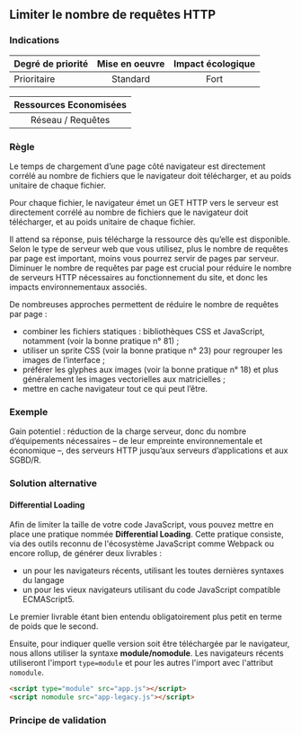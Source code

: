 ## Limiter le nombre de requêtes HTTP

### Indications
| Degré de priorité |      Mise en oeuvre       |  Impact écologique    | 
|-------------------|:-------------------------:|:---------------------:|
| Prioritaire       | Standard                  | Fort                  | 


|Ressources Economisées                                      |
|:----------------------------------------------------------:|
| Réseau / Requêtes    |

### Règle
Le temps de chargement d’une page côté navigateur est directement corrélé au nombre de fichiers que le navigateur doit télécharger, et au poids unitaire de chaque fichier.

Pour chaque fichier, le navigateur émet un GET HTTP vers le serveur est directement corrélé au nombre de fichiers que le navigateur doit télécharger, et au poids unitaire de chaque fichier.

Il attend sa réponse, puis télécharge la ressource dès qu’elle est disponible. Selon le type de serveur web que vous utilisez, plus le nombre de requêtes par page est important, moins vous pourrez servir de pages par serveur. Diminuer le nombre de requêtes par page est crucial pour réduire le nombre de serveurs HTTP nécessaires au fonctionnement du site, et donc les impacts environnementaux associés.

De nombreuses approches permettent de réduire le nombre de requêtes par page :
 - combiner les fichiers statiques : bibliothèques CSS et JavaScript, notamment (voir la bonne pratique n° 81) ;
 - utiliser un sprite CSS (voir la bonne pratique n° 23) pour regrouper les images de l’interface ;
 - préférer les glyphes aux images (voir la bonne pratique n° 18) et plus généralement les images vectorielles aux matricielles ;
 - mettre en cache navigateur tout ce qui peut l’être.

### Exemple
Gain potentiel : réduction de la charge serveur, donc du nombre d’équipements nécessaires – de leur empreinte environnementale et économique –, des serveurs HTTP jusqu’aux serveurs d’applications et aux SGBD/R.

### Solution alternative
#### Differential Loading

Afin de limiter la taille de votre code JavaScript, vous pouvez mettre en place une pratique nommée 
**Differential Loading**. Cette pratique consiste, via des outils reconnu de l'écosystème JavaScript comme Webpack ou encore rollup, de générer deux livrables :

* un pour les navigateurs récents, utilisant les toutes dernières syntaxes du langage
* un pour les vieux navigateurs utilisant du code JavaScript compatible ECMAScript5. 
  
Le premier livrable étant bien entendu obligatoirement plus petit en terme de poids que le second.

Ensuite, pour indiquer quelle version soit être téléchargée par le navigateur, nous allons utiliser la syntaxe 
**module/nomodule**. Les navigateurs récents utiliseront l'import `type=module` et pour les autres l'import avec l'attribut `nomodule`.

```html
<script type="module" src="app.js"></script>
<script nomodule src="app-legacy.js"></script>
```

### Principe de validation
